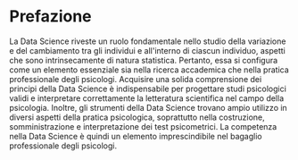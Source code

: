 # Prefazione

La Data Science riveste un ruolo fondamentale nello studio della variazione e del cambiamento tra gli individui e all'interno di ciascun individuo, aspetti che sono intrinsecamente di natura statistica. Pertanto, essa si configura come un elemento essenziale sia nella ricerca accademica che nella pratica professionale degli psicologi. Acquisire una solida comprensione dei principi della Data Science è indispensabile per progettare studi psicologici validi e interpretare correttamente la letteratura scientifica nel campo della psicologia. Inoltre, gli strumenti della Data Science trovano ampio utilizzo in diversi aspetti della pratica psicologica, soprattutto nella costruzione, somministrazione e interpretazione dei test psicometrici. La competenza nella Data Science è quindi un elemento imprescindibile nel bagaglio professionale degli psicologi.